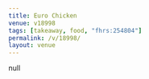 ```yaml
---
title: Euro Chicken
venue: v18998
tags: [takeaway, food, "fhrs:254804"]
permalink: /v/18998/
layout: venue
---
```

null
